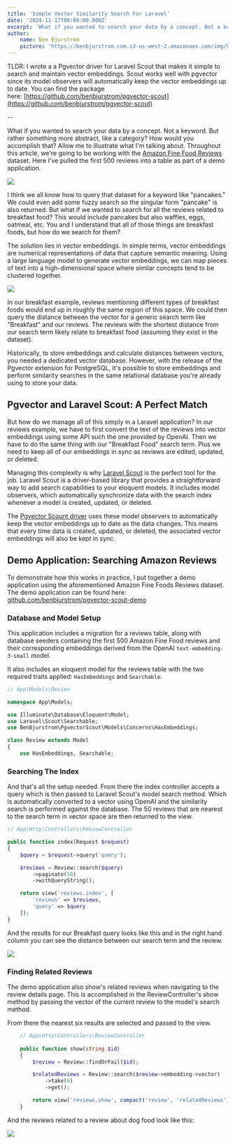 ```yaml
---
title: 'Simple Vector Similarity Search For Laravel'
date: '2024-11-17T08:00:00.000Z'
excerpt: 'What if you wanted to search your data by a concept. Not a keyword. But rather something more abstract, like a category? How would you accomplish that?'
author:
    name: Ben Bjurstrom
    picture: 'https://benbjurstrom.com.s3-us-west-2.amazonaws.com/img/headshot.jpg'
---
```


TLDR: I wrote a a Pgvector driver for Laravel Scout that makes it simple to search and maintain vector embeddings. Scout works well with pgvector since its model observers will automatically keep the vector embeddings up to date. You can find the package here: [https://github.com/benbjurstrom/pgvector-scout](https://github.com/benbjurstrom/pgvector-scout)

--

What if you wanted to search your data by a concept. Not a keyword. But rather something more abstract, like a category? How would you accomplish that? Allow me to illustrate what I'm talking about. Throughout this article, we're going to be working with the [Amazon Fine Food Reviews](amazon-fine-food-reviews) dataset. Here I've pulled the first 500 reviews into a table as part of a demo application.

![](pgvector-for-laravel-scout-20241117075705970.webp)

I think we all know how to query that dataset for a keyword like "pancakes." We could even add some fuzzy search so the singular form "pancake" is also returned. But what if we wanted to search for all the reviews related to breakfast food? This would include pancakes but also waffles, eggs, oatmeal, etc. You and I understand that all of those things are breakfast foods, but how do we search for them?

The solution lies in vector embeddings. In simple terms, vector embeddings are numerical representations of data that capture semantic meaning. Using a large language model to generate vector embeddings, we can map pieces of text into a high-dimensional space where similar concepts tend to be clustered together. 

![](pgvector-for-laravel-scout-20241117121438216.webp)

In our breakfast example, reviews mentioning different types of breakfast foods would end up in roughly the same region of this space. We could then query the distance between the vector for a generic search term like "Breakfast" and our reviews. The reviews with the shortest distance from our search term likely relate to breakfast food (assuming they exist in the dataset).

Historically, to store embeddings and calculate distances between vectors, you needed a dedicated vector database. However, with the release of the Pgvector extension for PostgreSQL, it's possible to store embeddings and perform similarity searches in the same relational database you're already using to store your data. 

## Pgvector and Laravel Scout: A Perfect Match

But how do we manage all of this simply in a Laravel application? In our reviews example, we have to first convert the text of the reviews into vector embeddings using some API such the one provided by OpenAI. Then we have to do the same thing with our "Breakfast Food" search term. Plus we need to keep all of our embeddings in sync as reviews are edited, updated, or deleted.

Managing this complexity is why [Laravel Scout](https://laravel.com/docs/11.x/scout) is the perfect tool for the job. Laravel Scout is a driver-based library that provides a straightforward way to add search capabilities to your eloquent models. It includes model observers, which automatically synchronize data with the search index whenever a model is created, updated, or deleted.

The [Pgvector Scount driver](https://github.com/benbjurstrom/pgvector-scout) uses these model observers to automatically keep the vector embeddings up to date as the data changes. This means that every time data is created, updated, or deleted, the associated vector embeddings will also be kept in sync.

## Demo Application: Searching Amazon Reviews

To demonstrate how this works in practice, I put together a demo application using the aforementioned Amazon Fine Foods Reviews dataset. The demo application can be found here: [github.com/benbjurstrom/pgvector-scout-demo](https://github.com/benbjurstrom/pgvector-scout-demo)

### Database and Model Setup
This application includes a migration for a reviews table, along with database seeders containing the first 500 Amazon Fine Food reviews and their corresponding embeddings derived from the OpenAI `text-embedding-3-small` model.

It also includes an eloquent model for the reviews table with the two required traits applied: `HasEmbeddings` and `Searchable`.
```php
// App\Models\Review

namespace App\Models;

use Illuminate\Database\Eloquent\Model;
use Laravel\Scout\Searchable;
use BenBjurstrom\PgvectorScout\Models\Concerns\HasEmbeddings;

class Review extends Model
{
    use HasEmbeddings, Searchable;
```

### Searching The Index
And that's all the setup needed. From there the index controller accepts a query which is then passed to Laravel Scout's model search method. Which is automatically converted to a vector using OpenAI and the similarity search is performed against the database. The 50 reviews that are nearest to the search term in vector space are then returned to the view.

```php
// App\Http\Controllers\ReviewController

public function index(Request $request)
{
	$query = $request->query('query');

	$reviews = Review::search($query)
		->paginate(50)
		->withQueryString();

	return view('reviews.index', [
		'reviews' => $reviews,
		'query' => $query
	]);
}
```

And the results for our Breakfast query looks like this and in the right hand column you can see the distance between our search term and the review.

![](pgvector-for-laravel-scout-20241117075544162.webp)

### Finding Related Reviews
The demo application also show's related reviews when navigating to the review details page. This is accomplished in the ReviewController's show method by passing the vector of the current review to the model's search method.

From there the nearest six results are selected and passed to the view.

```php
    // App\Http\Controllers\ReviewController
    
    public function show(string $id)
    {
        $review = Review::findOrFail($id);

        $relatedReviews = Review::search($review->embedding->vector)
            ->take(6)
            ->get();

        return view('reviews.show', compact('review', 'relatedReviews'));
    }
```

And the reviews related to a review about dog food look like this:

![](pgvector-for-laravel-scout-20241117122737083.webp)